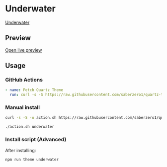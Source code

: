# Underwater

[Underwater](https://github.com/Seniblue)

## Preview

[Open live preview](https://quartz-themes.github.io/underwater/)

## Usage

### GitHub Actions

```yaml
- name: Fetch Quartz Theme
  run: curl -s -S https://raw.githubusercontent.com/saberzero1/quartz-themes/master/action.sh | bash -s -- underwater
```

### Manual install

```bash
curl -s -S -o action.sh https://raw.githubusercontent.com/saberzero1/quartz-themes/master/action.sh

./action.sh underwater
```

### Install script (Advanced)

After installing:

```bash
npm run theme underwater
```

